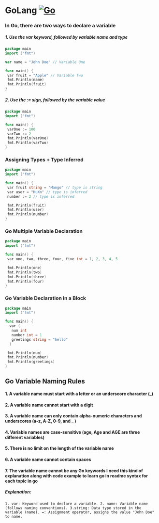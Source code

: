 # GoLang  [![Go](https://img.shields.io/badge/Golang-v1.22.3-bred.svg)](https://golang.org/)


### In Go, there are two ways to declare a variable

##### 1. Use the var keyword, followed by variable name and type

```go
package main
import ("fmt")

var name = "John Doe" // Variable One

func main() {
 var fruit = "Apple" // Variable Two
 fmt.Println(name)
 fmt.Println(fruit)
}
```

##### 2. Use the := sign, followed by the variable value

```go
package main
import ("fmt")

func main() {
 varOne := 100
 varTwo := 2
 fmt.Println(varOne)
 fmt.Println(varTwo)
}
```

### Assigning Types + Type Inferred

```go
package main
import ("fmt")

func main() {
 var fruit string = "Mango" // type is string
 var user = "HuXn" // type is inferred
 number := 2 // type is inferred

 fmt.Println(fruit)
 fmt.Println(user)
 fmt.Println(number)
}
```

### Go Multiple Variable Declaration

```go
package main
import ("fmt")

func main() {
 var one, two, three, four, five int = 1, 2, 3, 4, 5

 fmt.Println(one)
 fmt.Println(two)
 fmt.Println(three)
 fmt.Println(four)
}
```

### Go Variable Declaration in a Block

```go
package main
import ("fmt")

func main() {
  var (
   num int
   number int = 1
   greetings string = "hello"
  )

 fmt.Println(num)
 fmt.Println(number)
 fmt.Println(greetings)
}
```

## Go Variable Naming Rules

#### 1. A variable name must start with a letter or an underscore character (\_)

#### 2. A variable name cannot start with a digit

#### 3. A variable name can only contain alpha-numeric characters and underscores (a-z, A-Z, 0-9, and \_ )

#### 4. Variable names are case-sensitive (age, Age and AGE are three different variables)

#### 5. There is no limit on the length of the variable name

#### 6. A variable name cannot contain spaces

#### 7. The variable name cannot be any Go keywords I need this kind of explanation along with code example to learn go in readme syntax for each topic in go

##### Explanation:

`1. var: Keyword used to declare a variable.
2. name: Variable name (follows naming conventions).
3.string: Data type stored in the variable (name).
=: Assignment operator, assigns the value "John Doe" to name.`

